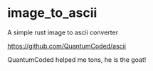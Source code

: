 # image_to_ascii
A simple rust image to ascii converter

https://github.com/QuantumCoded/ascii

QuantumCoded helped me tons, he is the goat!
